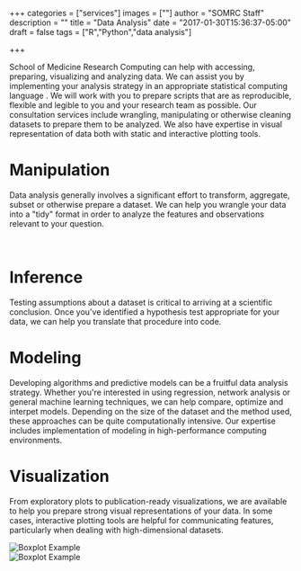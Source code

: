 +++
categories = ["services"]
images = [""]
author = "SOMRC Staff"
description = ""
title = "Data Analysis"
date = "2017-01-30T15:36:37-05:00"
draft = false
tags = ["R","Python","data analysis"]

+++

School of Medicine Research Computing can help with accessing, preparing, visualizing and analyzing data. We can assist you by implementing your analysis strategy in an appropriate statistical computing language . We will work with you to prepare scripts that are as reproducible, flexible and legible to you and your research team as possible. Our consultation services include wrangling, manipulating or otherwise cleaning datasets to prepare them to be analyzed. We also have expertise in visual representation of data both with static and interactive plotting tools.

# Manipulation 

Data analysis generally involves a significant effort to transform, aggregate, subset or otherwise prepare a dataset. We can help you wrangle your data into a "tidy" format in order to analyze the features and observations relevant to your question.

<div>
<i class = "fa fa-4x fa-th"></i>&nbsp;<i class = "fa fa-4x fa-long-arrow-right"></i>&nbsp;<i class = "fa fa-4x fa-th-list"></i>
</div>
	
# Inference

Testing assumptions about a dataset is critical to arriving at a scientific conclusion. Once you've identified a hypothesis test appropriate for your data, we can help you translate that procedure into code.

# Modeling

Developing algorithms and predictive models can be a fruitful data analysis strategy. Whether you're interested in using regression, network analysis or general machine learning techniques, we can help compare, optimize and interpet models. Depending on the size of the dataset and the method used, these approaches can be quite computationally intensive. Our expertise includes implementation of modeling in high-performance computing environments.

# Visualization

From exploratory plots to publication-ready visualizations, we are available to help you prepare strong visual representations of your data. In some cases, interactive plotting tools are helpful for communicating features, particularly when dealing with high-dimensional datasets. 


<div class="row">
	<div class="col-sm-4">
		<img src="https://somrc.virginia.edu/images/boxplot.png" alt="Boxplot Example" align="center" />
	</div>
	<div class="col-sm-4">
		<img src="https://somrc.virginia.edu/images/heatmap.png" alt="Boxplot Example" align="center" />
	</div>
</div>
